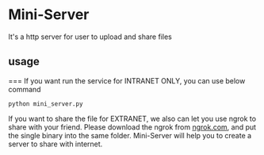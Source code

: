 # Mini-Server
It's a http server for user to upload and share files

## usage
===
If you want run the service for INTRANET ONLY, you can use below command

```
python mini_server.py
```

If you want to share the file for EXTRANET, we also can let you use ngrok to share with your friend.
Please download the ngrok from [ngrok.com](https://ngrok.com), and put the single binary into the same folder.
Mini-Server will help you to create a server to share with internet.